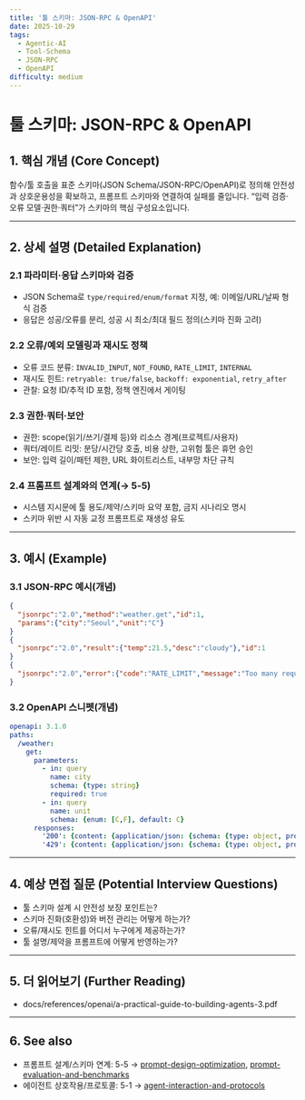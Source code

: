```yaml
---
title: '툴 스키마: JSON-RPC & OpenAPI'
date: 2025-10-29
tags:
  - Agentic-AI
  - Tool-Schema
  - JSON-RPC
  - OpenAPI
difficulty: medium
---
```


# 툴 스키마: JSON-RPC & OpenAPI

## 1. 핵심 개념 (Core Concept)

함수/툴 호출을 표준 스키마(JSON Schema/JSON-RPC/OpenAPI)로 정의해 안전성과 상호운용성을 확보하고, 프롬프트 스키마와 연결하여 실패를 줄입니다. “입력 검증·오류 모델·권한·쿼터”가 스키마의 핵심 구성요소입니다.

______________________________________________________________________

## 2. 상세 설명 (Detailed Explanation)

### 2.1 파라미터·응답 스키마와 검증

- JSON Schema로 `type/required/enum/format` 지정, 예: 이메일/URL/날짜 형식 검증
- 응답은 성공/오류를 분리, 성공 시 최소/최대 필드 정의(스키마 진화 고려)

### 2.2 오류/예외 모델링과 재시도 정책

- 오류 코드 분류: `INVALID_INPUT`, `NOT_FOUND`, `RATE_LIMIT`, `INTERNAL`
- 재시도 힌트: `retryable: true/false`, `backoff: exponential`, `retry_after`
- 관찰: 요청 ID/추적 ID 포함, 정책 엔진에서 게이팅

### 2.3 권한·쿼터·보안

- 권한: scope(읽기/쓰기/결제 등)와 리소스 경계(프로젝트/사용자)
- 쿼터/레이트 리밋: 분당/시간당 호출, 비용 상한, 고위험 툴은 휴먼 승인
- 보안: 입력 길이/패턴 제한, URL 화이트리스트, 내부망 차단 규칙

### 2.4 프롬프트 설계와의 연계(→ 5-5)

- 시스템 지시문에 툴 용도/제약/스키마 요약 포함, 금지 시나리오 명시
- 스키마 위반 시 자동 교정 프롬프트로 재생성 유도

______________________________________________________________________

## 3. 예시 (Example)

### 3.1 JSON-RPC 예시(개념)

```json
{
  "jsonrpc":"2.0","method":"weather.get","id":1,
  "params":{"city":"Seoul","unit":"C"}
}
{
  "jsonrpc":"2.0","result":{"temp":21.5,"desc":"cloudy"},"id":1
}
{
  "jsonrpc":"2.0","error":{"code":"RATE_LIMIT","message":"Too many requests","retry_after":60},"id":1
}
```

### 3.2 OpenAPI 스니펫(개념)

```yaml
openapi: 3.1.0
paths:
  /weather:
    get:
      parameters:
        - in: query
          name: city
          schema: {type: string}
          required: true
        - in: query
          name: unit
          schema: {enum: [C,F], default: C}
      responses:
        '200': {content: {application/json: {schema: {type: object, properties: {temp: {type: number}, desc: {type: string}}}}}}
        '429': {content: {application/json: {schema: {type: object, properties: {retry_after: {type: integer}}}}}}
```

______________________________________________________________________

## 4. 예상 면접 질문 (Potential Interview Questions)

- 툴 스키마 설계 시 안전성 보장 포인트는?
- 스키마 진화(호환성)와 버전 관리는 어떻게 하는가?
- 오류/재시도 힌트를 어디서 누구에게 제공하는가?
- 툴 설명/제약을 프롬프트에 어떻게 반영하는가?

______________________________________________________________________

## 5. 더 읽어보기 (Further Reading)

- docs/references/openai/a-practical-guide-to-building-agents-3.pdf

______________________________________________________________________

## 6. See also

- 프롬프트 설계/스키마 연계: 5-5 → [prompt-design-optimization](../5-5-%ED%94%84%EB%A1%AC%ED%94%84%ED%8A%B8-%EC%97%94%EC%A7%80%EB%8B%88%EC%96%B4%EB%A7%81-and-%ED%8F%89%EA%B0%80/prompt-design-optimization.md), [prompt-evaluation-and-benchmarks](../5-5-%ED%94%84%EB%A1%AC%ED%94%84%ED%8A%B8-%EC%97%94%EC%A7%80%EB%8B%88%EC%96%B4%EB%A7%81-and-%ED%8F%89%EA%B0%80/prompt-evaluation-and-benchmarks.md)
- 에이전트 상호작용/프로토콜: 5-1 → [agent-interaction-and-protocols](../5-1-%EC%8B%9C%EC%8A%A4%ED%85%9C-%EC%84%A4%EA%B3%84/agent-interaction-and-protocols.md)
